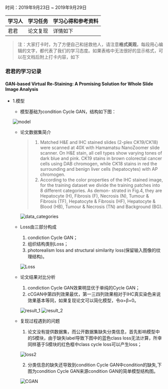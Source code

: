 时间：2019年9月23日 ~ 2019年9月29日

学习人|学习任务|学习心得和参考资料
------ | ------ | ------ 
君君 | 论文复现 | 详情如下
> 注：大家打卡时，为了方便自己和拯救他人，请注意**格式美观**，每段用心编辑的文字，都代表了我们的学习态度。如果表格中无法很好的显示格式，可以在文档后附上打卡内容，如下

### 君君的学习记录
#### GAN-based Virtual Re-Staining: A Promising Solution for Whole Slide Image Analysis

* 1.模型
	* 模型基础为condition Cycle GAN，结构如下图：

	![model](https://img-blog.csdnimg.cn/20190923194906264.png?x-oss-process=image/watermark,type_ZmFuZ3poZW5naGVpdGk,shadow_10,text_aHR0cHM6Ly9ibG9nLmNzZG4ubmV0L3dlaXhpbl80MzE5NDU1NQ==,size_16,color_FFFFFF,t_70)

	* 论文数据集简介
		
		> 1. Matched H&E and IHC stained slides (2-plex
	CK19/CK18) were scanned at 40X with Hamamatsu NanoZoomer slide scanner.
	On H&E stain, all cell types show varying tones of dark blue and pink. CK19
	stains in brown colorectal cancer cells using DAB chromogen, while CK18 stains
	in red the surrounding and benign liver cells (hepatocytes) with AP chromogen.  
		> 2. According to the color properties of the IHC stained image, for the training
	dataset we divide the training patches into 8 different categories. As demon-
	strated in Fig.4, they are Hepatocyte (H), Fibrosis (F), Necrosis (N), Tumour &
	Fibrosis (TF), Hepatocyte & Fibrosis (HF), Hepatocyte & Blood (HB), Tumour
	& Necrosis (TN) and Background (BG).

		![data_categories](https://img-blog.csdnimg.cn/20190923195053646.png?x-oss-process=image/watermark,type_ZmFuZ3poZW5naGVpdGk,shadow_10,text_aHR0cHM6Ly9ibG9nLmNzZG4ubmV0L3dlaXhpbl80MzE5NDU1NQ==,size_16,color_FFFFFF,t_70)

	* Loss由三部分构成  
		1. condiction Cycle GAN；
		2. 组织结构类别Loss；
		3. photorealism loss and structural similarity loss(保留输入图像的纹理结构)。

		![Loss](https://img-blog.csdnimg.cn/20190923195205532.png)

	* 论文结果对比分析
		1. condiction Cycle GAN效果明显优于单纯的Cycle GAN；
		2. cCGAN中第四列效果最优，第一三四列效果相对于IHC真实染色来说效果基本等同，如果复现论文可以简化模型，令α=β=0。

		![result_1](https://img-blog.csdnimg.cn/20190923195449858.png?x-oss-process=image/watermark,type_ZmFuZ3poZW5naGVpdGk,shadow_10,text_aHR0cHM6Ly9ibG9nLmNzZG4ubmV0L3dlaXhpbl80MzE5NDU1NQ==,size_16,color_FFFFFF,t_70)
		![result_2](https://img-blog.csdnimg.cn/20190923195503299.png?x-oss-process=image/watermark,type_ZmFuZ3poZW5naGVpdGk,shadow_10,text_aHR0cHM6Ly9ibG9nLmNzZG4ubmV0L3dlaXhpbl80MzE5NDU1NQ==,size_16,color_FFFFFF,t_70)

	* 复现过程遇到的问题
		1. 论文没有提供数据集，而公开数据集缺失分类信息，首先影响模型中的S模块，由于缺失label导致下图中的蓝色class loss无法计算，所幸同样基于S模块的红色框中class cycle loss可以产生loss；

		![loss2](https://img-blog.csdnimg.cn/20190923195611785.png)

		2. 分类信息的缺失还导致到condition Cycle GAN中condition的缺失,下图为condition Cycle GAN来源condition GAN的简单模型结构图。

		![CGAN](https://img-blog.csdnimg.cn/20190923195737849.png?x-oss-process=image/watermark,type_ZmFuZ3poZW5naGVpdGk,shadow_10,text_aHR0cHM6Ly9ibG9nLmNzZG4ubmV0L3dlaXhpbl80MzE5NDU1NQ==,size_16,color_FFFFFF,t_70)



		
